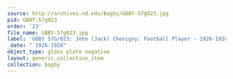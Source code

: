```yaml
---
source: http://archives.nd.edu/Bagby/GBBY-57g023.jpg
pid: GBBY-57g023
order: '23'
file_name: GBBY-57g023.jpg
label: 'GBBY 57G/023: John (Jack) Chevigny: Football Player - 1926-1928'
_date: " 1926-1928"
object_type: glass plate negative
layout: generic_collection_item
collection: bagby
---
```

